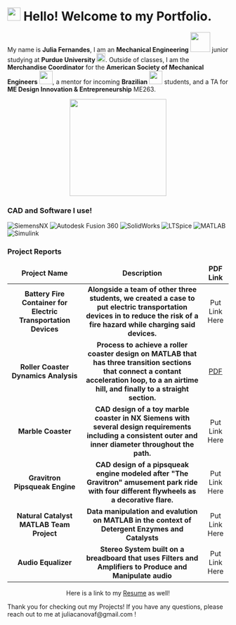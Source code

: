 <h1><img src="https://slackmojis.com/emojis/19241-gears/download" width="30"/> Hello! Welcome to my Portfolio.</h1>

<p>My name is <b>Julia Fernandes</b>, I am an <b>Mechanical Engineering</b> <img src="https://i1.wp.com/engineering.purdue.edu/fsae/wordpress/wp-content/uploads/2017/12/ME_Logo_Transparent.png?fit=600%2C375&ssl=1" width="45"/> junior studying at <b> Purdue University </b> <img src="https://th.bing.com/th/id/OIP.HVoFmkb7c2pCG_vv1IoiKQHaHa?w=172&h=180&c=7&r=0&o=5&pid=1.7" width="20"/>. Outside of classes, I am the <b>Merchandise Coordinator</b> for the <b>American Society of Mechanical Engineers</b> <img src="https://th.bing.com/th/id/R.4481043ca9ed3b6c2eab1d0122d6d098?rik=K4IWQwOAzhUbzA&riu=http%3a%2f%2forg.osu.edu%2fasme%2ffiles%2f2018%2f03%2fasme-1oam7it-752x440.png&ehk=Mu50rS%2be2A9hwyRfle%2b243z3OX11L2Sy1ehrW1lecA8%3d&risl=&pid=ImgRaw&r=0&sres=1&sresct=1" width="30"/>, a mentor for incoming <b>Brazilian</b> <img src="https://th.bing.com/th/id/R.0b01ddb3f8dd9cda3169feaf887a54dc?rik=wJWTbFcpaJODJw&riu=http%3a%2f%2fglobalsherpa.org%2fwp-content%2fuploads%2f2012%2f02%2fbrazil-flag.jpg&ehk=XEvE2eknYIm6ZSEb6mZsy47sx%2bcBQqsi5cQrmg6zHc8%3d&risl=&pid=ImgRaw&r=0" width="30"/> students, and a TA for <b>ME Design Innovation & Entrepreneurship</b> ME263. 
  
<p align="center"> <img src="https://www.bing.com/th/id/OGC.320b17ddb643a885c878274a83974254?pid=1.7&rurl=https%3a%2f%2fmedia1.tenor.com%2fimages%2f320b17ddb643a885c878274a83974254%2ftenor.gif%3fitemid%3d10256301&ehk=6fJGZpAeb5fvI5AE%2bRzR0Fya5mfX1SnHDctZPMGD8fg%3d" width="220"/></p>

<h3>CAD and Software I use!</h3>
<p>
  <img alt="SiemensNX" src="https://img.shields.io/badge/Siemens NX-099?logo=siemens&logoColor=fff&style=for-the-badge" />
  <img alt="Autodesk Fusion 360" src="https://img.shields.io/badge/Autodesk Fusion 360-000?logo=autodesk&logoColor=fff&style=for-the-badge" /> 
  <img alt="SolidWorks" src="https://img.shields.io/badge/SolidWorks-FF0000?logo=solid&logoColor=fff&style=for-the-badge" />
  <img alt="LTSpice" src="https://img.shields.io/badge/LTspice-900028?logo=ltspice&logoColor=fff&style=for-the-badge" />
  <img alt="MATLAB" src="https://img.shields.io/badge/MATLAB-09B6A2?logo=codeium&logoColor=fff&style=for-the-badge" alt="Codeium Badge" />
  <img alt="Simulink" src="https://img.shields.io/badge/Simulink-77E8B9?logo=stimulus&logoColor=000&style=for-the-badge" />
</p>
<h3>Project Reports</h3>
<table>
  <thead align="center">
      <td><b>Project Name</b></td>
      <td><b>Description</b></td>
      <td><b>PDF Link</b></td>
  </thead>
  <tbody>
    <tr>
      <td align="center"> <b>Battery Fire Container for Electric Transportation Devices</b></td>
      <td align="center"><b>Alongside a team of other three students, we created a case to put electric transportation devices in to reduce the risk of a fire hazard while charging said devices.</b></td>
      <td align="center">Put Link Here</td>
    </tr>
    <tr>
      <td align="center"> <b>Roller Coaster Dynamics Analysis</b></td>
      <td align="center"><b>Process to achieve a roller coaster design on MATLAB that has three transition sections that connect a contant acceleration loop, to a an airtime hill, and finally to a straight section.</b></td>
      <td align="center"><a href="https://drive.google.com/file/d/1uzxz8KX7Bqr7MV6KBKUzBV37WZ7DhOQ3/view?usp=sharing" target="_blank">PDF</a></td>
    </tr>
	  <tr>
      <td align="center"> <b>Marble Coaster</b></td>
      <td align="center"><b>CAD design of a toy marble coaster in NX Siemens with several design requirements including a consistent outer and inner diameter throughout the path.</b></td>
      <td align="center">Put Link Here</td>
    </tr>
    <tr>
      <td align="center"> <b>Gravitron Pipsqueak Engine</b></td>
      <td align="center"><b>CAD design of a pipsqueak engine modeled after "The Gravitron" amusement park ride with four different flywheels as a decorative flare.</b></td>
      <td align="center">Put Link Here</td>
    </tr>
    <tr>
      <td align="center"> <b>Natural Catalyst MATLAB Team Project</b></td>
      <td align="center"><b> Data manipulation and evalution on MATLAB in the context of Detergent Enzymes and Catalysts</b></td>
      <td align="center">Put Link Here</td>
    </tr>
    <tr>
      <td align="center"> <b>Audio Equalizer</b></td>
      <td align="center"><b>Stereo System built on a breadboard that uses Filters and Amplifiers to Produce and Manipulate audio</b></td>
      <td align="center">Put Link Here</td>
    </tr>
  </tbody>
</table>

<p align="center">  Here is a link to my <a href="https://th.bing.com/th/id/OIP.q7hrrlJmYEnTavqubhP6fwHaE8?w=242&h=180&c=7&r=0&o=5&dpr=1.3&pid=1.7">Resume</a> as well! </p>

<p> Thank you for checking out my Projects! If you have any questions, please reach out to me at juliacanovaf@gmail.com !</p>
